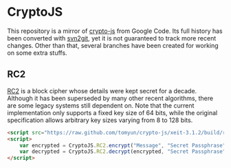 CryptoJS
========

This repository is a mirror of [crypto-js](https://code.google.com/p/crypto-js/) from Google Code. Its full history has been converted with [svn2git](https://github.com/nirvdrum/svn2git), yet it is not guaranteed to track more recent changes.  Other than that, several branches have been created for working on some extra stuffs.

RC2
---

[RC2](http://tools.ietf.org/html/rfc2268) is a block cipher whose details were kept secret for a decade. Although it has been superseded by many other recent algorithms, there are some legacy systems still dependent on. Note that the current implementation only supports a fixed key size of 64 bits, while the original specification allows arbitrary key sizes varying from 8 to 128 bits.

```html
<script src="https://raw.github.com/tomyun/crypto-js/xeit-3.1.2/build/rollups/rc2.js"></script>
<script>
    var encrypted = CryptoJS.RC2.encrypt("Message", "Secret Passphrase");
    var decrypted = CryptoJS.RC2.decrypt(encrypted, "Secret Passphrase");
</script>
```

